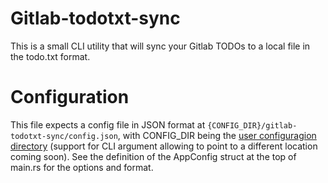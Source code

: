 Gitlab-todotxt-sync
===================
This is a small CLI utility that will sync your Gitlab TODOs to a local file in the todo.txt format.

Configuration
=============
This file expects a config file in JSON format at `{CONFIG_DIR}/gitlab-todotxt-sync/config.json`, with CONFIG_DIR being the [user configuragion directory](https://docs.rs/dirs/latest/dirs/fn.config_dir.html) (support for CLI argument allowing to point to a different location coming soon). See the definition of the AppConfig struct at the top of main.rs for the options and format.
